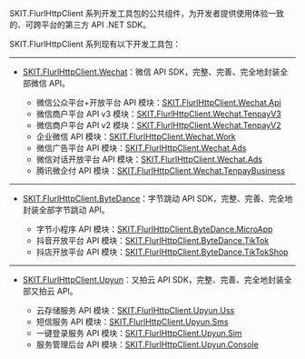 SKIT.FlurlHttpClient 系列开发工具包的公共组件，为开发者提供使用体验一致的、可跨平台的第三方 API .NET SDK。

SKIT.FlurlHttpClient 系列现有以下开发工具包：

---

-   [SKIT.FlurlHttpClient.Wechat](https://www.nuget.org/packages/SKIT.FlurlHttpClient.Wechat)：微信 API SDK，完整、完善、完全地封装全部微信 API。

    -   微信公众平台+开放平台 API 模块：[SKIT.FlurlHttpClient.Wechat.Api](https://www.nuget.org/packages/SKIT.FlurlHttpClient.Wechat.Api)
    -   微信商户平台 API v3 模块：[SKIT.FlurlHttpClient.Wechat.TenpayV3](https://www.nuget.org/packages/SKIT.FlurlHttpClient.Wechat.TenpayV3)
    -   微信商户平台 API v2 模块：[SKIT.FlurlHttpClient.Wechat.TenpayV2](https://www.nuget.org/packages/SKIT.FlurlHttpClient.Wechat.TenpayV2)
    -   企业微信 API 模块：[SKIT.FlurlHttpClient.Wechat.Work](https://www.nuget.org/packages/SKIT.FlurlHttpClient.Wechat.Work)
    -   微信广告平台 API 模块：[SKIT.FlurlHttpClient.Wechat.Ads](https://www.nuget.org/packages/SKIT.FlurlHttpClient.Wechat.Ads)
    -   微信对话开放平台 API 模块：[SKIT.FlurlHttpClient.Wechat.Ads](https://www.nuget.org/packages/SKIT.FlurlHttpClient.Wechat.OpenAI)
    -   腾讯微企付 API 模块：[SKIT.FlurlHttpClient.Wechat.TenpayBusiness](https://www.nuget.org/packages/SKIT.FlurlHttpClient.Wechat.TenpayBusiness)
    
---

-   [SKIT.FlurlHttpClient.ByteDance](https://www.nuget.org/packages/SKIT.FlurlHttpClient.ByteDance)：字节跳动 API SDK，完整、完善、完全地封装全部字节跳动 API。

    -   字节小程序 API 模块：[SKIT.FlurlHttpClient.ByteDance.MicroApp](https://www.nuget.org/packages/SKIT.FlurlHttpClient.ByteDance.MicroApp)
    -   抖音开放平台 API 模块：[SKIT.FlurlHttpClient.ByteDance.TikTok](https://www.nuget.org/packages/SKIT.FlurlHttpClient.ByteDance.TikTok)
    -   抖店开放平台 API 模块：[SKIT.FlurlHttpClient.ByteDance.TikTokShop](https://www.nuget.org/packages/SKIT.FlurlHttpClient.ByteDance.TikTokShop)

---

-   [SKIT.FlurlHttpClient.Upyun](https://www.nuget.org/packages/SKIT.FlurlHttpClient.Upyun)：又拍云 API SDK，完整、完善、完全地封装全部又拍云 API。

    -   云存储服务 API 模块：[SKIT.FlurlHttpClient.Upyun.Uss](https://www.nuget.org/packages/SKIT.FlurlHttpClient.Upyun.Uss)
    -   短信服务 API 模块：[SKIT.FlurlHttpClient.Upyun.Sms](https://www.nuget.org/packages/SKIT.FlurlHttpClient.Upyun.Sms)
    -   一键登录服务 API 模块：[SKIT.FlurlHttpClient.Upyun.Sim](https://www.nuget.org/packages/SKIT.FlurlHttpClient.Upyun.Sim)
    -   服务管理后台 API 模块：[SKIT.FlurlHttpClient.Upyun.Console](https://www.nuget.org/packages/SKIT.FlurlHttpClient.Upyun.Console)
